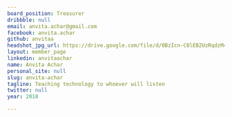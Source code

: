 ```yaml
---
board_position: Treasurer
dribbble: null
email: anvita.achar@gmail.com
facebook: anvita.achar
github: anvitaa
headshot_jpg_url: https://drive.google.com/file/d/0BzIcn-C0lEB2UzRqdzM4YWtMQTA/view?usp=sharing
layout: member_page
linkedin: anvitaachar
name: Anvita Achar
personal_site: null
slug: anvita-achar
tagline: Teaching technology to whoever will listen
twitter: null
year: 2018

---
```

